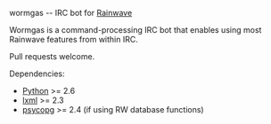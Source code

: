 wormgas -- IRC bot for [Rainwave][rainwave]

Wormgas is a command-processing IRC bot that enables using most Rainwave
features from within IRC.

Pull requests welcome.

Dependencies:
   * [Python][python] >= 2.6
   * [lxml][lxml] >= 2.3
   * [psycopg][psycopg] >= 2.4 (if using RW database functions)

[lxml]: http://lxml.de
[psycopg]: http://initd.org
[python]: http://python.org
[rainwave]: http://rainwave.cc
